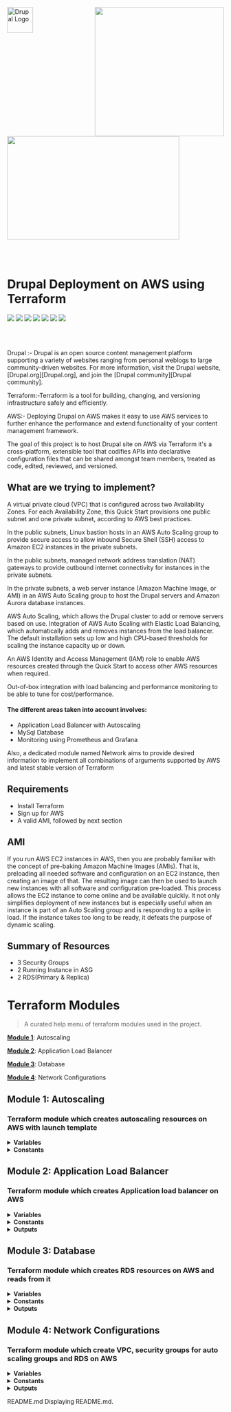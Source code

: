 
<img align="left" alt="Drupal Logo" src="https://www.drupal.org/files/Wordmark_blue_RGB.png" height="60px">
<img align="right" src="https://www.terraform.io/assets/images/logo-hashicorp-3f10732f.svg"  width="300">
<img align="center" width="400" height="240" src="https://user-images.githubusercontent.com/42437393/126828661-63749f56-2bd4-4447-9225-f41dd737025b.png">










<br/><br/>



# Drupal Deployment on AWS using Terraform 

<a href="https://img.shields.io/badge/autoscaling-v4.1.0-%23c7c91c">
<img src="https://img.shields.io/badge/autoscaling-v4.1.0-%23c7c91c" /></a>

<a href="https://img.shields.io/badge/alb-v6.0.0-%238c66d9">
<img src="https://img.shields.io/badge/alb-v6.0.0-%238c66d9" /></a>
<a href="https://img.shields.io/badge/terraform--aws--rds--source-v3.0.0-ff69b4">
<img src="https://img.shields.io/badge/terraform--aws--rds--source-v3.0.0-ff69b4" /></a>
<a href="https://img.shields.io/badge/terraform--aws--rds--read-v3.0.0-ad7521">
<img src="https://img.shields.io/badge/terraform--aws--rds--read-v3.0.0-ad7521" /></a>
<a href="https://img.shields.io/badge/vpc-v3.2.0-red">
<img src="https://img.shields.io/badge/vpc-v3.2.0-red" /></a>
<a href="https://img.shields.io/badge/security__group__asg-v4.0.0-brightgreen">
<img src="https://img.shields.io/badge/security__group__asg-v4.0.0-brightgreen" /></a>
<a href="https://img.shields.io/badge/security__group__rds-v4.0.0-important">
<img src="https://img.shields.io/badge/security__group__rds-v4.0.0-important" /></a><br/>














<br/><br/>

Drupal :- Drupal is an open source content management platform supporting a variety of
websites ranging from personal weblogs to large community-driven websites. For
more information, visit the Drupal website, [Drupal.org][Drupal.org], and join
the [Drupal community][Drupal community].

Terraform:-Terraform is a tool for building, changing, and versioning infrastructure safely and efficiently.

AWS:- Deploying Drupal on AWS makes it easy to use AWS services to further enhance the performance and extend functionality of your content management framework.

The goal of this project is to host Drupal site on AWS via Terraform  it's a cross-platform, extensible tool that codifies APIs into declarative configuration files that can be shared amongst team members, treated as code, edited, reviewed, and versioned.


## What are we trying to implement?

A virtual private cloud (VPC) that is configured across two Availability Zones. For each Availability Zone, this Quick Start provisions one public subnet and one private subnet, according to AWS best practices.

In the public subnets, Linux bastion hosts in an AWS Auto Scaling group to provide secure access to allow inbound Secure Shell (SSH) access to Amazon EC2 instances in the private subnets.

In the public subnets, managed network address translation (NAT) gateways to provide outbound internet connectivity for instances in the private subnets.

In the private subnets, a web server instance (Amazon Machine Image, or AMI) in an AWS Auto Scaling group to host the Drupal servers and Amazon Aurora database instances.

AWS Auto Scaling, which allows the Drupal cluster to add or remove servers based on use.
Integration of AWS Auto Scaling with Elastic Load Balancing, which automatically adds and removes instances from the load balancer. The default installation sets up low and high CPU-based thresholds for scaling the instance capacity up or down.

An AWS Identity and Access Management (IAM) role to enable AWS resources created through the Quick Start to access other AWS resources when required.

Out-of-box integration with load balancing and performance monitoring to be able to tune for cost/performance.




#### The different areas taken into account involves:
-  Application Load Balancer with Autoscaling 
-  MySql Database
-  Monitoring using Prometheus and Grafana

Also, a dedicated module named Network aims to provide desired information to implement all combinations of arguments supported by AWS and latest stable version of Terraform

## Requirements

-  Install Terraform
- Sign up for AWS 
- A valid AMI, followed by next section

## AMI
If you run AWS EC2 instances in AWS, then you are probably familiar with the concept of pre-baking Amazon Machine Images (AMIs). 
That is, preloading all needed software and configuration on an EC2 instance, then creating an image of that. The resulting image
can then be used to launch new instances with all software and configuration pre-loaded. This process allows the EC2 instance to come 
online and be available quickly. It not only simplifies deployment of new instances but is especially useful when an instance is part of 
an Auto Scaling group and is responding to a spike in load. If the instance takes too long to be ready, it defeats the purpose of dynamic scaling.

## Summary of Resources
-  3 Security Groups
-  2 Running Instance in ASG
-  2 RDS(Primary & Replica) 

# Terraform Modules

> A curated help menu of terraform modules used in the project.

[**Module 1**](#mod1): Autoscaling

[**Module 2**](#mod2): Application Load Balancer

[**Module 3**](#mod3): Database

[**Module 4**](#mod4): Network Configurations

<a id='mod1'></a>
## Module 1: Autoscaling


### Terraform module which creates autoscaling resources on AWS with launch template

<details>
  <summary><b>Variables</b></summary>
  
```

```
</details>

<details>
  <summary><b>Constants</b></summary>
  
```

```
</details>

<a id='mod2'></a>
## Module 2: Application Load Balancer


### Terraform module which creates Application load balancer on AWS

<details>
  <summary><b>Variables</b></summary>
  
```
   
```
</details>

<details>
  <summary><b>Constants</b></summary>
  
```

```
</details>

<details>
  <summary><b>Outputs</b></summary>
  
```

```
</details>

<a id='mod3'></a>
## Module 3: Database



### Terraform module which creates RDS resources on AWS and reads from it

<details>
  <summary><b>Variables</b></summary>
  
```
  
```
</details>

<details>
  <summary><b>Constants</b></summary>
  
```

```
</details>

<details>
  <summary><b>Outputs</b></summary>
  
```

```
</details>


<a id='mod4'></a>
## Module 4: Network Configurations


### Terraform module which create VPC, security groups for auto scaling groups and RDS on AWS

<details>
  <summary><b>Variables</b></summary>
 
  ```
 
 ```
</details>

<details>
  <summary><b>Constants</b></summary>
  
  ```
 
  ```

</details>

<details>
  <summary><b>Outputs</b></summary>
  
```
 

```
</details>



  
README.md
Displaying README.md.
